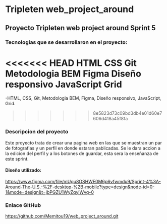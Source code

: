 # Tripleten web_project_around
## Proyecto Tripleten web project around Sprint 5
### Tecnologias que se desarrollaron en el proyecto:
<<<<<<< HEAD
HTML
CSS
Git
Metodologia BEM
Figma
Diseño responsivo
JavaScript
Grid
=======
-HTML,
CSS,
Git,
Metodologia BEM,
Figma,
Diseño responsivo,
JavaScript,
Grid.
>>>>>>> 8e5823d73c09bd3db4e01d60e7606d418a45f8fa
### Descripcion del proyecto
Este proyecto trata de crear una pagina web en las que se muestran un par de fotografias y un perfil en donde estaran pablicadas. Se le dara accion a la edicion del perfil y a los botones de guardar, esta sera la enseñanza de este sprint.
#### Diseño utilizado:
https://www.figma.com/file/mUgu8OSHWE0M6p6vfwmdu9/Sprint-4%3A-Around-The-U.S.-%2F-desktop-%2B-mobile?type=design&node-id=0-1&mode=design&t=jbPGZU1WyZqylWvq-0

### Enlace GitHub
https://github.com/Memitou19/web_project_around.git
